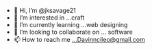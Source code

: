 - 👋 Hi, I’m @jksavage21
- 👀 I’m interested in ...craft
- 🌱 I’m currently learning ...web designing
- 💞️ I’m looking to collaborate on ... software
- 📫 How to reach me ...Davinncileo@gmail.com

<!---
jksavage21/jksavage21 is a ✨ special ✨ repository because its `README.md` (this file) appears on your GitHub profile.
You can click the Preview link to take a look at your changes.
--->
